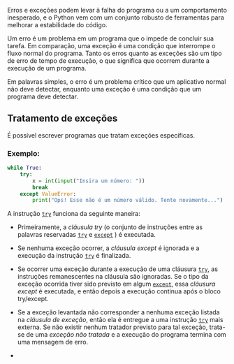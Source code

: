 
Erros e exceções podem levar à falha do programa ou a um comportamento inesperado, e o Python vem com um conjunto robusto de ferramentas para melhorar a estabilidade do código.


Um erro é um problema em um programa que o impede de concluir sua tarefa. Em comparação, uma exceção é uma condição que interrompe o fluxo normal do programa. Tanto os erros quanto as exceções são um tipo de erro de tempo de execução, o que significa que ocorrem durante a execução de um programa. 

Em palavras simples, o erro é um problema crítico que um aplicativo normal não deve detectar, enquanto uma exceção é uma condição que um programa deve detectar.

## Tratamento de exceções

É possível escrever programas que tratam exceções específicas.

### Exemplo:

```python
while True:
    try:
        x = int(input("Insira um número: "))
        break
    except ValueError:
        print("Ops! Esse não é um número válido. Tente novamente...")
```

A instrução [`try`](https://docs.python.org/pt-br/3.13/reference/compound_stmts.html#try) funciona da seguinte maneira:

- Primeiramente, a _cláusula try_ (o conjunto de instruções entre as palavras reservadas [`try`](https://docs.python.org/pt-br/3.13/reference/compound_stmts.html#try) e [`except`](https://docs.python.org/pt-br/3.13/reference/compound_stmts.html#except) ) é executada.
    
- Se nenhuma exceção ocorrer, a _cláusula except_ é ignorada e a execução da instrução [`try`](https://docs.python.org/pt-br/3.13/reference/compound_stmts.html#try) é finalizada.
    
- Se ocorrer uma exceção durante a execução de uma cláusura [`try`](https://docs.python.org/pt-br/3.13/reference/compound_stmts.html#try), as instruções remanescentes na cláusula são ignoradas. Se o tipo da exceção ocorrida tiver sido previsto em algum [`except`](https://docs.python.org/pt-br/3.13/reference/compound_stmts.html#except), essa _cláusura except_ é executada, e então depois a execução continua após o bloco try/except.
    
- Se a exceção levantada não corresponder a nenhuma exceção listada na _cláusula de exceção_, então ela é entregue a uma instrução [`try`](https://docs.python.org/pt-br/3.13/reference/compound_stmts.html#try) mais externa. Se não existir nenhum tratador previsto para tal exceção, trata-se de uma _exceção não tratada_ e a execução do programa termina com uma mensagem de erro.
-
